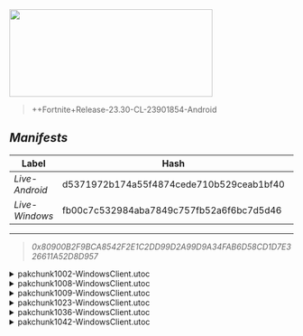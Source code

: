 <div style="pointer-events: none">
  <img style="pointer-events: none" src="https://raw.githubusercontent.com/Tectors/Archive/master/source/dependents/gen.27.10.svg" width="360" height="155">
<div>

 >  
  
  > ++Fortnite+Release-23.30-CL-23901854-Android

## *Manifests*
| Label | Hash | Route |
| - | - | - |
| *Live-Android* | d5371972b174a55f4874cede710b529ceab1bf40 | [5iPxSPBymtYv7Wmnd0u34QMyBCTo1w](https://github.com/Tectors/Archive/blob/master/manifests/5iPxSPBymtYv7Wmnd0u34QMyBCTo1w.manifest) |
| *Live-Windows* | fb00c7c532984aba7849c757fb52a6f6bc7d5d46 | [AtunKhtPq4NHVe1fwkynsUmQJyFEtw](https://github.com/Tectors/Archive/blob/master/manifests/AtunKhtPq4NHVe1fwkynsUmQJyFEtw.manifest) |

---

> *0x80900B2F9BCA8542F2E1C2DD99D2A99D9A34FAB6D58CD1D7E326611A52D8D957*

<details>
  <summary>pakchunk1002-WindowsClient.utoc</summary>

 > 
    0x9A07F97284C0DD6F1AF3B07B65B9CAF1D31C4704E80410E3387E2A66858BC3DB

  <img src="https://raw.githubusercontent.com/Tectors/Archive/master/source/dependents/referred/EID_Hurrah_Follower.svg" width="100"> <img src="https://raw.githubusercontent.com/Tectors/Archive/master/source/dependents/referred/EID_Hurrah.svg" width="100"> 
</details>

<details>
  <summary>pakchunk1008-WindowsClient.utoc</summary>

 > 
    0xCD587447BC1ACEF41482E7264BD01860D9CDDA0FA8158BFC64C9610F75A71F45

  <img src="https://raw.githubusercontent.com/Tectors/Archive/master/source/dependents/referred/Wrap_InstantGravel.svg" width="100"> <img src="https://raw.githubusercontent.com/Tectors/Archive/master/source/dependents/referred/Pickaxe_InstantGravelNoble.svg" width="100"> <img src="https://raw.githubusercontent.com/Tectors/Archive/master/source/dependents/referred/Glider_InstantGravel.svg" width="100"> <img src="https://raw.githubusercontent.com/Tectors/Archive/master/source/dependents/referred/EID_InstantGravel.svg" width="100"> <img src="https://raw.githubusercontent.com/Tectors/Archive/master/source/dependents/referred/Character_InstantGravelNoble.svg" width="100"> <img src="https://raw.githubusercontent.com/Tectors/Archive/master/source/dependents/referred/Character_InstantGravel.svg" width="100"> <img src="https://raw.githubusercontent.com/Tectors/Archive/master/source/dependents/referred/Backpack_InstantGravelNoble.svg" width="100"> <img src="https://raw.githubusercontent.com/Tectors/Archive/master/source/dependents/referred/Backpack_InstantGravel.svg" width="100"> 
</details>

<details>
  <summary>pakchunk1009-WindowsClient.utoc</summary>

 > 
    0x409793E939FC900347001ADA2EFDDB4F853EE0353D6B1C7C9FB0231BDED6BDB1

  </details>

<details>
  <summary>pakchunk1023-WindowsClient.utoc</summary>

 > 
    0xCC361E13F9D394EF08DFCCE22A8FEAFECB2FDF0D9F1E45A70CD9FA9B0D1910D3

  </details>

<details>
  <summary>pakchunk1036-WindowsClient.utoc</summary>

 > 
    0x5F149D17C16F53A4CF98C8366452DCC4F5C5CA89B7B3921C0E9485CFCADC75F4

  </details>

<details>
  <summary>pakchunk1042-WindowsClient.utoc</summary>

 > 
    0xA1EB137FD0151A05F8155C16CE09BEFA74043B4680472B94E6B65AD5FEA1A05B

  </details>

